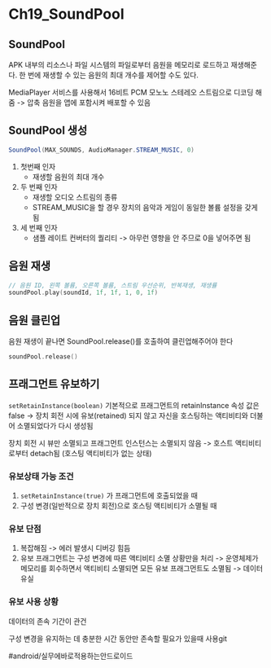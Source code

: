 # Ch19_SoundPool
## SoundPool
APK 내부의 리소스나 파일 시스템의 파일로부터 음원을 메모리로 로드하고 재생해준다.
한 번에 재생할 수 있는 음원의 최대 개수를 제어할 수도 있다.

MediaPlayer 서비스를 사용해서 16비트 PCM 모노노 스테레오 스트림으로 디코딩 해줌
-> 압축 음원을 앱에 포함시켜 배포할 수 있음

## SoundPool 생성
```java
SoundPool(MAX_SOUNDS, AudioManager.STREAM_MUSIC, 0)
```

1. 첫번째 인자
	* 재생할 음원의 최대 개수
2. 두 번째 인자
	* 재생할 오디오 스트림의 종류
	* STREAM_MUSIC을 할 경우 장치의 음악과 게임이 동일한 볼륨 설정을 갖게 됨
3. 세 번째 인자
	* 샘플 레이트 컨버터의 퀄리티 -> 아무런 영향을 안 주므로 0을 넣어주면 됨


## 음원 재생
```kotlin
// 음원 ID, 왼쪽 볼륨, 오른쪽 볼륨, 스트림 우선순위, 반복재생, 재생률
soundPool.play(soundId, 1f, 1f, 1, 0, 1f)
```


## 음원 클린업
음원 재생이 끝나면 SoundPool.release()를 호출하여 클린업해주어야 한다

```kotlin
soundPool.release()
```


## 프래그먼트 유보하기
`setRetainInstance(boolean)`
기본적으로 프래그먼트의 retainInstance 속성 값은 false 
-> 장치 회전 시에 유보(retained) 되지 않고 자신을 호스팅하는 액티비티와 더불어 소멸되었다가 다시 생성됨

장치 회전 시 뷰만 소멸되고 프래그먼트 인스턴스는 소멸되지 않음
-> 호스트 액티비티로부터 detach됨 (호스팅 액티비티가 없는 상태)

### 유보상태 가능 조건
1. `setRetainInstance(true)` 가 프래그먼트에 호출되었을 때
2. 구성 변경(일반적으로 장치 회전)으로 호스팅 액티비티가 소멸될 때

### 유보 단점
1. 복잡해짐 -> 에러 발생시 디버깅 힘듬
2. 유보 프래그먼트는 구성 변경에 따른 액티비티 소멸 상황만을 처리 -> 운영체제가 메모리를 회수하면서 액티비티 소멸되면 모든 유보 프래그먼트도 소멸됨 -> 데이터 유실


### 유보 사용 상황
데이터의 존속 기간이 관건

구성 변경을 유지하는 데 충분한 시간 동안만 존속할 필요가 있을때 사용git


#android/실무에바로적용하는안드로이드